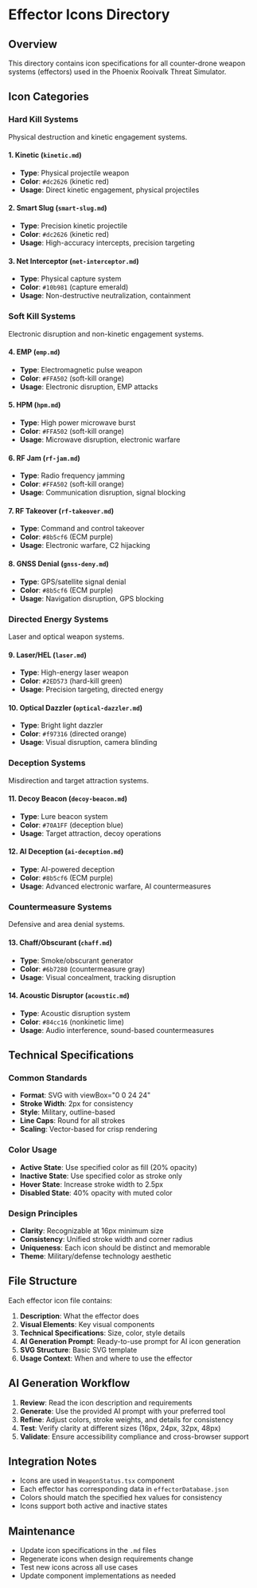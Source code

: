 # Effector Icons Directory

## Overview

This directory contains icon specifications for all counter-drone weapon systems (effectors) used in the Phoenix Rooivalk Threat Simulator.

## Icon Categories

### Hard Kill Systems

Physical destruction and kinetic engagement systems.

#### 1. Kinetic (`kinetic.md`)

- **Type**: Physical projectile weapon
- **Color**: `#dc2626` (kinetic red)
- **Usage**: Direct kinetic engagement, physical projectiles

#### 2. Smart Slug (`smart-slug.md`)

- **Type**: Precision kinetic projectile
- **Color**: `#dc2626` (kinetic red)
- **Usage**: High-accuracy intercepts, precision targeting

#### 3. Net Interceptor (`net-interceptor.md`)

- **Type**: Physical capture system
- **Color**: `#10b981` (capture emerald)
- **Usage**: Non-destructive neutralization, containment

### Soft Kill Systems

Electronic disruption and non-kinetic engagement systems.

#### 4. EMP (`emp.md`)

- **Type**: Electromagnetic pulse weapon
- **Color**: `#FFA502` (soft-kill orange)
- **Usage**: Electronic disruption, EMP attacks

#### 5. HPM (`hpm.md`)

- **Type**: High power microwave burst
- **Color**: `#FFA502` (soft-kill orange)
- **Usage**: Microwave disruption, electronic warfare

#### 6. RF Jam (`rf-jam.md`)

- **Type**: Radio frequency jamming
- **Color**: `#FFA502` (soft-kill orange)
- **Usage**: Communication disruption, signal blocking

#### 7. RF Takeover (`rf-takeover.md`)

- **Type**: Command and control takeover
- **Color**: `#8b5cf6` (ECM purple)
- **Usage**: Electronic warfare, C2 hijacking

#### 8. GNSS Denial (`gnss-deny.md`)

- **Type**: GPS/satellite signal denial
- **Color**: `#8b5cf6` (ECM purple)
- **Usage**: Navigation disruption, GPS blocking

### Directed Energy Systems

Laser and optical weapon systems.

#### 9. Laser/HEL (`laser.md`)

- **Type**: High-energy laser weapon
- **Color**: `#2ED573` (hard-kill green)
- **Usage**: Precision targeting, directed energy

#### 10. Optical Dazzler (`optical-dazzler.md`)

- **Type**: Bright light dazzler
- **Color**: `#f97316` (directed orange)
- **Usage**: Visual disruption, camera blinding

### Deception Systems

Misdirection and target attraction systems.

#### 11. Decoy Beacon (`decoy-beacon.md`)

- **Type**: Lure beacon system
- **Color**: `#70A1FF` (deception blue)
- **Usage**: Target attraction, decoy operations

#### 12. AI Deception (`ai-deception.md`)

- **Type**: AI-powered deception
- **Color**: `#8b5cf6` (ECM purple)
- **Usage**: Advanced electronic warfare, AI countermeasures

### Countermeasure Systems

Defensive and area denial systems.

#### 13. Chaff/Obscurant (`chaff.md`)

- **Type**: Smoke/obscurant generator
- **Color**: `#6b7280` (countermeasure gray)
- **Usage**: Visual concealment, tracking disruption

#### 14. Acoustic Disruptor (`acoustic.md`)

- **Type**: Acoustic disruption system
- **Color**: `#84cc16` (nonkinetic lime)
- **Usage**: Audio interference, sound-based countermeasures

## Technical Specifications

### Common Standards

- **Format**: SVG with viewBox="0 0 24 24"
- **Stroke Width**: 2px for consistency
- **Style**: Military, outline-based
- **Line Caps**: Round for all strokes
- **Scaling**: Vector-based for crisp rendering

### Color Usage

- **Active State**: Use specified color as fill (20% opacity)
- **Inactive State**: Use specified color as stroke only
- **Hover State**: Increase stroke width to 2.5px
- **Disabled State**: 40% opacity with muted color

### Design Principles

- **Clarity**: Recognizable at 16px minimum size
- **Consistency**: Unified stroke width and corner radius
- **Uniqueness**: Each icon should be distinct and memorable
- **Theme**: Military/defense technology aesthetic

## File Structure

Each effector icon file contains:

1. **Description**: What the effector does
2. **Visual Elements**: Key visual components
3. **Technical Specifications**: Size, color, style details
4. **AI Generation Prompt**: Ready-to-use prompt for AI icon generation
5. **SVG Structure**: Basic SVG template
6. **Usage Context**: When and where to use the effector

## AI Generation Workflow

1. **Review**: Read the icon description and requirements
2. **Generate**: Use the provided AI prompt with your preferred tool
3. **Refine**: Adjust colors, stroke weights, and details for consistency
4. **Test**: Verify clarity at different sizes (16px, 24px, 32px, 48px)
5. **Validate**: Ensure accessibility compliance and cross-browser support

## Integration Notes

- Icons are used in `WeaponStatus.tsx` component
- Each effector has corresponding data in `effectorDatabase.json`
- Colors should match the specified hex values for consistency
- Icons support both active and inactive states

## Maintenance

- Update icon specifications in the `.md` files
- Regenerate icons when design requirements change
- Test new icons across all use cases
- Update component implementations as needed
